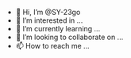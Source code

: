 - 👋 Hi, I’m @SY-23go
- 👀 I’m interested in ...
- 🌱 I’m currently learning ...
- 💞️ I’m looking to collaborate on ...
- 📫 How to reach me ...

<!---
SY-23go/SY-23go is a ✨ special ✨ repository because its `README.md` (this file) appears on your GitHub profile.
You can click the Preview link to take a look at your changes.
--->
